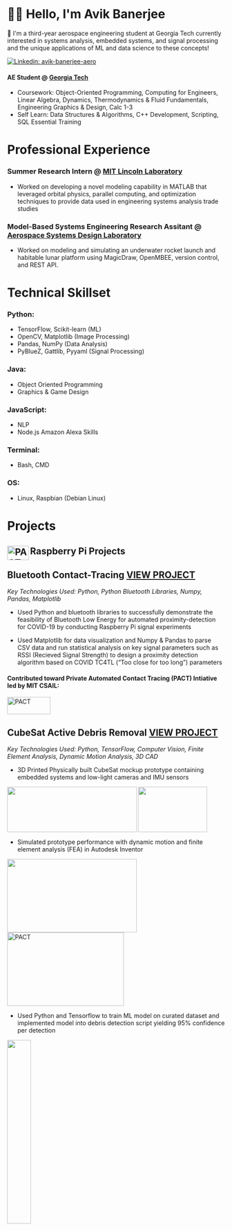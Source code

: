 
<!---
ABanerjee33/ABanerjee33 is a ✨ special ✨ repository because its `README.md` (this file) appears on your GitHub profile.
You can click the Preview link to take a look at your changes.
--->

# :man_astronaut: Hello, I'm Avik Banerjee 

👀 I'm a third-year aerospace engineering student at Georgia Tech currently interested in systems analysis, embedded systems, and signal processing and the unique applications of ML and data science to these concepts!

[![Linkedin: avik-banerjee-aero](https://img.shields.io/badge/-Avik%20Banerjee-blue?style=flat-square&logo=Linkedin&logoColor=white&link=https://www.linkedin.com/in/avik-banerjee-aero/)](https://www.linkedin.com/in/avik-banerjee-aero/)

#### AE Student @ [Georgia Tech](https://ae.gatech.edu/) 
- Coursework: Object-Oriented Programming, Computing for Engineers, Linear Algebra, Dynamics, Thermodynamics & Fluid Fundamentals, Engineering Graphics & Design, Calc 1-3
- Self Learn: Data Structures & Algorithms, C++ Development, Scripting, SQL Essential Training

# Professional Experience
### Summer Research Intern @ [MIT Lincoln Laboratory](https://www.ll.mit.edu/)
- Worked on developing a novel modeling capability in MATLAB that leveraged orbital physics, parallel computing, and optimization techniques to provide data used in engineering systems analysis trade studies

### Model-Based Systems Engineering Research Assitant @ [Aerospace Systems Design Laboratory](https://www.asdl.gatech.edu/)
- Worked on modeling and simulating an underwater rocket launch and habitable lunar platform using MagicDraw, OpenMBEE, version control, and REST API.

# Technical Skillset

### Python: 
- TensorFlow, Scikit-learn (ML)
- OpenCV, Matplotlib (Image Processing)
- Pandas, NumPy (Data Analysis)
- PyBlueZ, Gattlib, Pyyaml (Signal Processing)

### Java: 
 - Object Oriented Programming
 - Graphics & Game Design

### JavaScript: 
- NLP
- Node.js Amazon Alexa Skills

### Terminal:
- Bash, CMD

### OS:
- Linux, Raspbian (Debian Linux)

# Projects
## [<img alt="PACT" align="left" width="50px" height="33px" src="https://upload.wikimedia.org/wikipedia/commons/thumb/2/26/Raspberry_Pi_B%2B_illustration.svg/1200px-Raspberry_Pi_B%2B_illustration.svg.png" />](https://www.raspberrypi.com/products/raspberry-pi-4-model-b/) Raspberry Pi Projects

## Bluetooth Contact-Tracing [VIEW PROJECT](https://github.com/ABanerjee33/BLE-COVIDProximityDetection)
*Key Technologies Used: Python, Python Bluetooth Libraries, Numpy, Pandas, Matplotlib*
- Used Python and bluetooth libraries to successfully demonstrate the feasibility of Bluetooth Low Energy for
automated proximity-detection for COVID-19 by conducting Raspberry Pi signal experiments 

- Used Matplotlib for data visualization and Numpy & Pandas to parse CSV data and run statistical analysis on key
signal parameters such as RSSI (Recieved Signal Strength) to design a proximity detection algorithm based on
COVID TC4TL (“Too close for too long”) parameters

#### Contributed toward Private Automated Contact Tracing (PACT) Intiative led by MIT CSAIL: 
[<img alt="PACT" width="100px" height="40px" src="https://user-images.githubusercontent.com/66737209/200194368-5543f155-e126-4b77-8ca6-509785cd2593.jpg" />](https://pact.mit.edu/)

## CubeSat Active Debris Removal [VIEW PROJECT](https://github.com/ABanerjee33/CubeSatADR)
*Key Technologies Used: Python, TensorFlow, Computer Vision, Finite Element Analysis, Dynamic Motion Analysis, 3D CAD*
- 3D Printed Physically built CubeSat mockup prototype containing embedded systems and low-light cameras and IMU sensors
<img align="left" width="300px" height="105px" src="https://drive.google.com/uc?export=view&id=1_Z9_E29e28Nirdm0-uoZovu0KQSYaw73"/>
<img align="center" width="160px" height="105px" src="https://drive.google.com/uc?export=view&id=1gO4NXvcCrWLh4pGW0FVgAyDdfrRQxZJU"/>

- Simulated prototype performance with dynamic motion and finite element analysis (FEA) in Autodesk Inventor
<img align="left" width="300px" height="170px" src="https://drive.google.com/uc?export=view&id=1sFvdYIYX9Ng_R6Y5I6-_81QWNEdWFVIs"/>
<img alt="PACT" align="center" width="270px" height="170px" src="https://drive.google.com/uc?export=view&id=1xa_UnMtpiCqhpkVSvjVldXFF1XCZsouW"/>

- Used Python and Tensorflow to train ML model on curated dataset and implemented model into debris detection
script yielding 95% confidence per detection

<img align="left" width="33%" height="33%" src="https://user-images.githubusercontent.com/66737209/200223012-abd88f02-7432-41c2-bb3c-c3a13ac277c6.gif"/>
